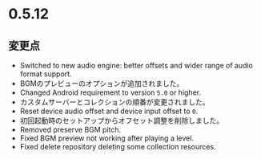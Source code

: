 # 0.5.12

## 変更点

- Switched to new audio engine: better offsets and wider range of audio format support.
- BGMのプレビューのオプションが追加されました。
- Changed Android requirement to version `5.0` or higher.
- カスタムサーバーとコレクションの順番が変更されました。
- Reset device audio offset and device input offset to `0`.
- 初回起動時のセットアップからオフセット調整を削除しました。
- Removed preserve BGM pitch.
- Fixed BGM preview not working after playing a level.
- Fixed delete repository deleting some collection resources.
